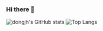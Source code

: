 ### Hi there 👋

![dongjh's GitHub stats](https://github-readme-stats.vercel.app/api?username=HONGcalmJIN&count_private=false&show_icons=true)
![Top Langs](https://github-readme-stats.vercel.app/api/top-langs/?username=HONGcalmJIN&exclude_repo=dotfiles&hide=Jupyter%20Notebook,Smalltalk,CMake,Makefile&langs_count=10&layout=compact)

<!--
## Selected projects

### Multi-Source Human-in-the-Loop Experimental Platform for Connected and Autonomous Vehicles via Mixed Digital Twin

[![](https://github-readme-stats.vercel.app/api/pin/?username=dongjh20&repo=MSH-MCCT)](https://dongjh20.github.io/MSH-MCCT)

### Mixed cloud control testbed: validating vehicle-road-cloud integration via mixed digital twin.

[![](https://github-readme-stats.vercel.app/api/pin/?username=dongjh20&repo=MCCT)](https://dongjh20.github.io/MCCT)

**HONGcalmJIN/HONGcalmJIN** is a ✨ _special_ ✨ repository because its `README.md` (this file) appears on your GitHub profile.

Here are some ideas to get you started:

- 🔭 I’m currently working on ...
- 🌱 I’m currently learning ...
- 👯 I’m looking to collaborate on ...
- 🤔 I’m looking for help with ...
- 💬 Ask me about ...
- 📫 How to reach me: ...
- 😄 Pronouns: ...
- ⚡ Fun fact: ...
-->
